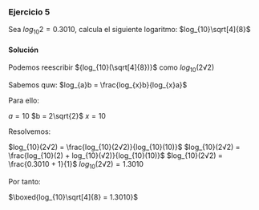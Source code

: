 ### Ejercicio 5

Sea $log_{10}2 = 0.3010$, calcula el siguiente logaritmo: $log_{10}\sqrt[4]{8}$

#### Solución

Podemos reescribir ${log_{10}(\sqrt[4]{8})}$ como $log_{10}(2√2)$


Sabemos quw:
$log_{a}b = \frac{log_{x}b}{log_{x}a}$

Para ello:

$a = 10$
$b = 2\sqrt{2}$
$x = 10$

Resolvemos:

$log_{10}(2√2) = \frac{log_{10}(2√2)}{log_{10}(10)}$
$log_{10}(2√2) = \frac{log_{10}(2) + log_{10}(√2)}{log_{10}(10)}$
$log_{10}(2√2) = \frac{0.3010 + 1}{1}$
$log_{10}(2√2) = 1.3010$

Por tanto:

$\boxed{log_{10}\sqrt[4]{8} = 1.3010}$